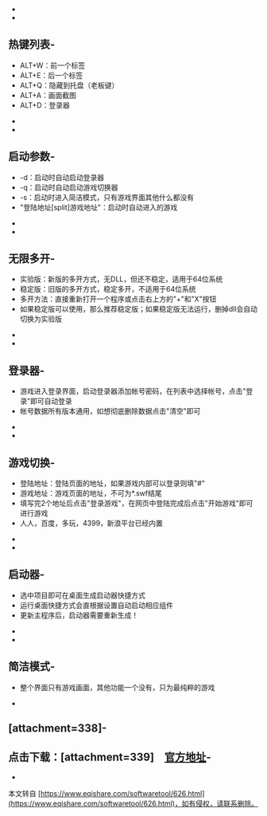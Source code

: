 -
-
****热键列表****-
-

*   ALT+W：前一个标签
*   ALT+E：后一个标签
*   ALT+Q：隐藏到托盘（老板键）
*   ALT+A：画面截图
*   ALT+D：登录器

-
-
****启动参数****-
-

*   \-d：启动时自动启动登录器
*   \-q：启动时自动启动游戏切换器
*   \-s：启动时进入简洁模式，只有游戏界面其他什么都没有
*   "登陆地址\[split\]游戏地址"：启动时自动进入的游戏

-
-
****无限多开****-
-

*   实验版：新版的多开方式，无DLL，但还不稳定，适用于64位系统
*   稳定版：旧版的多开方式，稳定多开，不适用于64位系统
*   多开方法：直接重新打开一个程序或点击右上方的"+"和"X"按钮
*   如果稳定版可以使用，那么推荐稳定版；如果稳定版无法运行，删掉dll会自动切换为实验版

-
-
****登录器****-
-

*   游戏进入登录界面，启动登录器添加帐号密码，在列表中选择帐号，点击"登录"即可自动登录
*   帐号数据所有版本通用，如想彻底删除数据点击"清空"即可

-
-
****游戏切换****-
-

*   登陆地址：登陆页面的地址，如果游戏内部可以登录则填"#"
*   游戏地址：游戏页面的地址，不可为\*.swf结尾
*   填写完2个地址后点击"登录游戏"，在网页中登陆完成后点击"开始游戏"即可进行游戏
*   人人，百度，多玩，4399，新浪平台已经内置

-
-
****启动器****-
-

*   选中项目即可在桌面生成启动器快捷方式
*   运行桌面快捷方式会直根据设置自动启动相应组件
*   更新主程序后，启动器需要重新生成！

-
-
****简洁模式****-
-

*   整个界面只有游戏画面，其他功能一个没有，只为最纯粹的游戏

-
\[attachment=338\]-
-
点击下载：\[attachment=339\]　[官方地址](http://ylans.aliapp.com/soplus.html)-
-

-

本文转自 [https://www.eqishare.com/softwaretool/626.html](https://www.eqishare.com/softwaretool/626.html)，如有侵权，请联系删除。